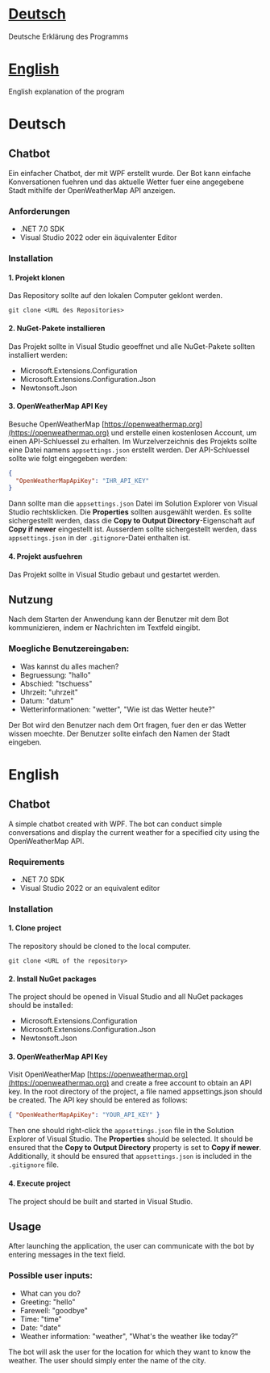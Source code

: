 # [Deutsch](#deutsch-1)

Deutsche Erklärung des Programms

# [English](#english-1)

English explanation of the program

# Deutsch

## Chatbot

Ein einfacher Chatbot, der mit WPF erstellt wurde. Der Bot kann einfache Konversationen fuehren und das aktuelle Wetter fuer eine angegebene Stadt mithilfe der OpenWeatherMap API anzeigen.

### Anforderungen

- .NET 7.0 SDK
- Visual Studio 2022 oder ein äquivalenter Editor

### Installation

#### 1. Projekt klonen

Das Repository sollte auf den lokalen Computer geklont werden.

```console
git clone <URL des Repositories>
```

#### 2. NuGet-Pakete installieren

Das Projekt sollte in Visual Studio geoeffnet und alle NuGet-Pakete sollten installiert werden:

- Microsoft.Extensions.Configuration
- Microsoft.Extensions.Configuration.Json
- Newtonsoft.Json

#### 3. OpenWeatherMap API Key

Besuche OpenWeatherMap [https://openweathermap.org](https://openweathermap.org) und erstelle einen kostenlosen Account, um einen API-Schluessel zu erhalten.
Im Wurzelverzeichnis des Projekts sollte eine Datei namens `appsettings.json` erstellt werden.
Der API-Schluessel sollte wie folgt eingegeben werden:

```JSON
{
  "OpenWeatherMapApiKey": "IHR_API_KEY"
}
```

Dann sollte man die `appsettings.json` Datei im Solution Explorer von Visual Studio rechtsklicken.
Die **Properties** sollten ausgewählt werden.
Es sollte sichergestellt werden, dass die **Copy to Output Directory**-Eigenschaft auf **Copy if newer** eingestellt ist.
Ausserdem sollte sichergestellt werden, dass `appsettings.json` in der `.gitignore`-Datei enthalten ist.

#### 4. Projekt ausfuehren

Das Projekt sollte in Visual Studio gebaut und gestartet werden.

## Nutzung

Nach dem Starten der Anwendung kann der Benutzer mit dem Bot kommunizieren, indem er Nachrichten im Textfeld eingibt.

### Moegliche Benutzereingaben:

- Was kannst du alles machen?
- Begruessung: "hallo"
- Abschied: "tschuess"
- Uhrzeit: "uhrzeit"
- Datum: "datum"
- Wetterinformationen: "wetter", "Wie ist das Wetter heute?"

Der Bot wird den Benutzer nach dem Ort fragen, fuer den er das Wetter wissen moechte. Der Benutzer sollte einfach den Namen der Stadt eingeben.

# English

## Chatbot

A simple chatbot created with WPF. The bot can conduct simple conversations and display the current weather for a specified city using the OpenWeatherMap API.

### Requirements

- .NET 7.0 SDK
- Visual Studio 2022 or an equivalent editor

### Installation

#### 1. Clone project

The repository should be cloned to the local computer.

```console
git clone <URL of the repository>
```

#### 2. Install NuGet packages

The project should be opened in Visual Studio and all NuGet packages should be installed:

- Microsoft.Extensions.Configuration
- Microsoft.Extensions.Configuration.Json
- Newtonsoft.Json

#### 3. OpenWeatherMap API Key

Visit OpenWeatherMap [https://openweathermap.org](https://openweathermap.org) and create a free account to obtain an API key. In the root directory of the project, a file named appsettings.json should be created. The API key should be entered as follows:

```JSON
{ "OpenWeatherMapApiKey": "YOUR_API_KEY" }
```

Then one should right-click the `appsettings.json` file in the Solution Explorer of Visual Studio.
The **Properties** should be selected.
It should be ensured that the **Copy to Output Directory** property is set to **Copy if newer**.
Additionally, it should be ensured that `appsettings.json` is included in the `.gitignore` file.

#### 4. Execute project

The project should be built and started in Visual Studio.

## Usage

After launching the application, the user can communicate with the bot by entering messages in the text field.

### Possible user inputs:

- What can you do?
- Greeting: "hello"
- Farewell: "goodbye"
- Time: "time"
- Date: "date"
- Weather information: "weather", "What's the weather like today?"

The bot will ask the user for the location for which they want to know the weather. The user should simply enter the name of the city.
